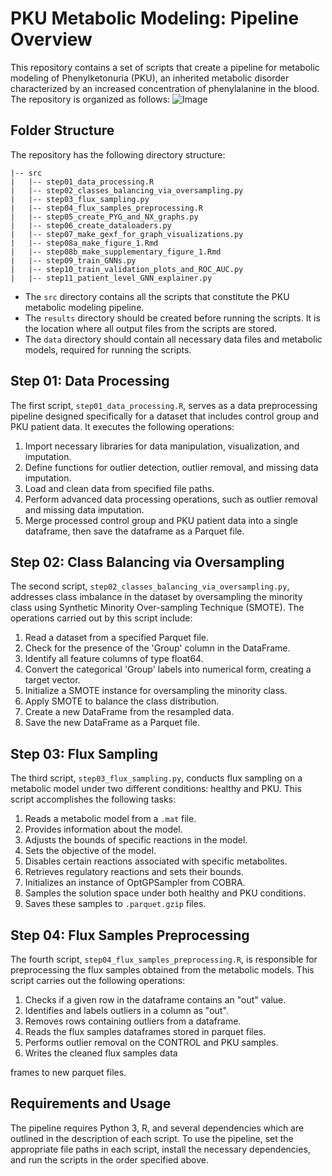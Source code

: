# PKU Metabolic Modeling: Pipeline Overview

This repository contains a set of scripts that create a pipeline for metabolic modeling of Phenylketonuria (PKU), an inherited metabolic disorder characterized by an increased concentration of phenylalanine in the blood. The repository is organized as follows:
![Image](results/figures/Figure_1.png)
## Folder Structure

The repository has the following directory structure:

```
|-- src
|   |-- step01_data_processing.R
|   |-- step02_classes_balancing_via_oversampling.py
|   |-- step03_flux_sampling.py
|   |-- step04_flux_samples_preprocessing.R
|   |-- step05_create_PYG_and_NX_graphs.py
|   |-- step06_create_dataloaders.py
|   |-- step07_make_gexf_for_graph_visualizations.py
|   |-- step08a_make_figure_1.Rmd
|   |-- step08b_make_supplementary_figure_1.Rmd
|   |-- step09_train_GNNs.py
|   |-- step10_train_validation_plots_and_ROC_AUC.py
|   |-- step11_patient_level_GNN_explainer.py
```

- The `src` directory contains all the scripts that constitute the PKU metabolic modeling pipeline.
- The `results` directory should be created before running the scripts. It is the location where all output files from the scripts are stored.
- The `data` directory should contain all necessary data files and metabolic models, required for running the scripts.

## Step 01: Data Processing 

The first script, `step01_data_processing.R`, serves as a data preprocessing pipeline designed specifically for a dataset that includes control group and PKU patient data. It executes the following operations:

1. Import necessary libraries for data manipulation, visualization, and imputation.
2. Define functions for outlier detection, outlier removal, and missing data imputation.
3. Load and clean data from specified file paths.
4. Perform advanced data processing operations, such as outlier removal and missing data imputation.
5. Merge processed control group and PKU patient data into a single dataframe, then save the dataframe as a Parquet file.

## Step 02: Class Balancing via Oversampling

The second script, `step02_classes_balancing_via_oversampling.py`, addresses class imbalance in the dataset by oversampling the minority class using Synthetic Minority Over-sampling Technique (SMOTE). The operations carried out by this script include:

1. Read a dataset from a specified Parquet file.
2. Check for the presence of the 'Group' column in the DataFrame.
3. Identify all feature columns of type float64.
4. Convert the categorical 'Group' labels into numerical form, creating a target vector.
5. Initialize a SMOTE instance for oversampling the minority class.
6. Apply SMOTE to balance the class distribution.
7. Create a new DataFrame from the resampled data.
8. Save the new DataFrame as a Parquet file.

## Step 03: Flux Sampling

The third script, `step03_flux_sampling.py`, conducts flux sampling on a metabolic model under two different conditions: healthy and PKU. This script accomplishes the following tasks:

1. Reads a metabolic model from a `.mat` file.
2. Provides information about the model.
3. Adjusts the bounds of specific reactions in the model.
4. Sets the objective of the model.
5. Disables certain reactions associated with specific metabolites.
6. Retrieves regulatory reactions and sets their bounds.
7. Initializes an instance of OptGPSampler from COBRA.
8. Samples the solution space under both healthy and PKU conditions.
9. Saves these samples to `.parquet.gzip` files.

## Step 04: Flux Samples Preprocessing

The fourth script, `step04_flux_samples_preprocessing.R`, is responsible for preprocessing the flux samples obtained from the metabolic models. This script carries out the following operations:

1. Checks if a given row in the dataframe contains an "out" value. 
2. Identifies and labels outliers in a column as "out".
3. Removes rows containing outliers from a dataframe.
4. Reads the flux samples dataframes stored in parquet files.
5. Performs outlier removal on the CONTROL and PKU samples.
6. Writes the cleaned flux samples data

frames to new parquet files.

## Requirements and Usage

The pipeline requires Python 3, R, and several dependencies which are outlined in the description of each script. To use the pipeline, set the appropriate file paths in each script, install the necessary dependencies, and run the scripts in the order specified above.